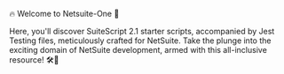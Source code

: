 🔥 Welcome to Netsuite-One 🚀

Here, you'll discover SuiteScript 2.1 starter scripts, accompanied by Jest Testing files, meticulously crafted for NetSuite. Take the plunge into the exciting domain of NetSuite development, armed with this all-inclusive resource! 🛠️💼
